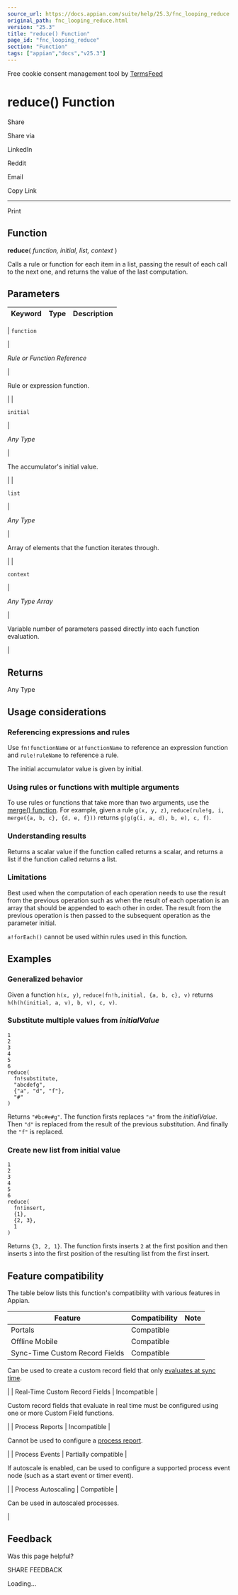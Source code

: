 ```yaml
---
source_url: https://docs.appian.com/suite/help/25.3/fnc_looping_reduce.html
original_path: fnc_looping_reduce.html
version: "25.3"
title: "reduce() Function"
page_id: "fnc_looping_reduce"
section: "Function"
tags: ["appian","docs","v25.3"]
---
```



Free cookie consent management tool by [TermsFeed](https://www.termsfeed.com/)

# reduce() Function

Share

Share via

LinkedIn

Reddit

Email

Copy Link

* * *

Print

## Function

**reduce**( _function, initial, list, context_ )

Calls a rule or function for each item in a list, passing the result of each call to the next one, and returns the value of the last computation.

## Parameters

| Keyword | Type | Description |
| --- | --- | --- |
|
`function`

 |

_Rule or Function Reference_

 |

Rule or expression function.

 |
|

`initial`

 |

_Any Type_

 |

The accumulator's initial value.

 |
|

`list`

 |

_Any Type_

 |

Array of elements that the function iterates through.

 |
|

`context`

 |

_Any Type Array_

 |

Variable number of parameters passed directly into each function evaluation.

 |

## Returns

Any Type

## Usage considerations

### Referencing expressions and rules

Use `fn!functionName` or `a!functionName` to reference an expression function and `rule!ruleName` to reference a rule.

The initial accumulator value is given by initial.

### Using rules or functions with multiple arguments

To use rules or functions that take more than two arguments, use the [merge() function](fnc_looping_merge.html). For example, given a rule `g(x, y, z)`, `reduce(rule!g, i, merge({a, b, c}, {d, e, f}))` returns `g(g(g(i, a, d), b, e), c, f)`.

### Understanding results

Returns a scalar value if the function called returns a scalar, and returns a list if the function called returns a list.

### Limitations

Best used when the computation of each operation needs to use the result from the previous operation such as when the result of each operation is an array that should be appended to each other in order. The result from the previous operation is then passed to the subsequent operation as the parameter initial.

`a!forEach()` cannot be used within rules used in this function.

## Examples

### Generalized behavior

Given a function `h(x, y)`, `reduce(fn!h,initial, {a, b, c}, v)` returns `h(h(h(initial, a, v), b, v), c, v)`.

### Substitute multiple values from _initialValue_

```
1
2
3
4
5
6
reduce(
  fn!substitute,
  "abcdefg",
  {"a", "d", "f"},
  "#"
)
```

Returns `"#bc#e#g"`. The function firsts replaces `"a"` from the _initialValue_. Then `"d"` is replaced from the result of the previous substitution. And finally the `"f"` is replaced.

### Create new list from initial value

```
1
2
3
4
5
6
reduce(
  fn!insert,
  {1},
  {2, 3},
  1
)
```

Returns `{3, 2, 1}`. The function firsts inserts `2` at the first position and then inserts `3` into the first position of the resulting list from the first insert.

## Feature compatibility

The table below lists this function's compatibility with various features in Appian.

| Feature | Compatibility | Note |
| --- | --- | --- |
| Portals | Compatible |  |
| Offline Mobile | Compatible |  |
| Sync-Time Custom Record Fields | Compatible |
Can be used to create a custom record field that only [evaluates at sync time](custom-record-fields.html#prodlink-sync-time-evaluations).

 |
| Real-Time Custom Record Fields | Incompatible |

Custom record fields that evaluate in real time must be configured using one or more Custom Field functions.

 |
| Process Reports | Incompatible |

Cannot be used to configure a [process report](Process_Reports.html).

 |
| Process Events | Partially compatible |

If autoscale is enabled, can be used to configure a supported process event node (such as a start event or timer event).

 |
| Process Autoscaling | Compatible |

Can be used in autoscaled processes.

 |

## Feedback

Was this page helpful?

SHARE FEEDBACK

Loading...